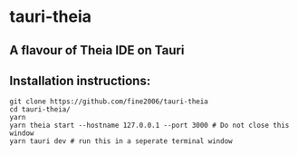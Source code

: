 # tauri-theia
A flavour of Theia IDE on Tauri
---
## Installation instructions:

```shell
git clone https://github.com/fine2006/tauri-theia
cd tauri-theia/
yarn
yarn theia start --hostname 127.0.0.1 --port 3000 # Do not close this window
yarn tauri dev # run this in a seperate terminal window
```
